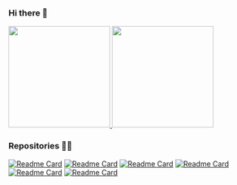 ### Hi there 👋

<a href="https://github.com/muriloglasser/github-readme-stats">
  <img height="200" src="https://github-readme-stats.vercel.app/api?username=muriloglasser&show_icons=true&theme=material-palenight&rank_icon=github"/>
</a>
<a href="https://github.com/anuraghazra/github-readme-stats">
  <img height="200" src="https://github-readme-stats.vercel.app/api/top-langs/?username=anuraghazra&layout=donut&theme=material-palenight" />
</a>


### Repositories 👨‍💻
[![Readme Card](https://github-readme-stats.vercel.app/api/pin/?username=muriloglasser&repo=3D-ragdoll-implementation&theme=material-palenight)](https://github.com/anuraghazra/github-readme-stats)
[![Readme Card](https://github-readme-stats.vercel.app/api/pin/?username=muriloglasser&repo=2D-plataform-runner-template&theme=material-palenight)](https://github.com/anuraghazra/github-readme-stats)
[![Readme Card](https://github-readme-stats.vercel.app/api/pin/?username=muriloglasser&repo=data-manager&theme=material-palenight)](https://github.com/anuraghazra/github-readme-stats)
[![Readme Card](https://github-readme-stats.vercel.app/api/pin/?username=muriloglasser&repo=event-dispatcher&theme=material-palenight)](https://github.com/anuraghazra/github-readme-stats)
[![Readme Card](https://github-readme-stats.vercel.app/api/pin/?username=muriloglasser&repo=portfolio-template&theme=material-palenight)](https://github.com/anuraghazra/github-readme-stats)
[![Readme Card](https://github-readme-stats.vercel.app/api/pin/?username=muriloglasser&repo=jam-starter-kit&theme=material-palenight)](https://github.com/anuraghazra/github-readme-stats)



